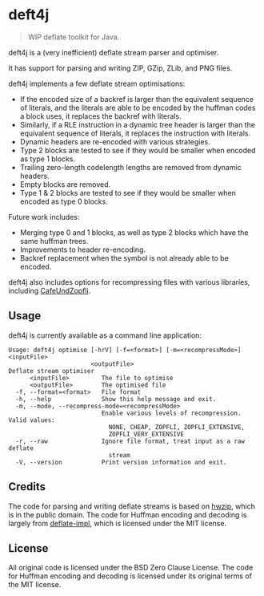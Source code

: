 # deft4j

> WIP deflate toolkit for Java.

deft4j is a (very inefficient) deflate stream parser and optimiser.

It has support for parsing and writing ZIP, GZip, ZLib, and PNG files.

deft4j implements a few deflate stream optimisations:

- If the encoded size of a backref is larger than the equivalent sequence of literals, and the literals are able to be encoded by the huffman codes a block uses, it replaces the backref with literals.
- Similarly, if a RLE instruction in a dynamic tree header is larger than the equivalent sequence of literals, it replaces the instruction with literals.
- Dynamic headers are re-encoded with various strategies.
- Type 2 blocks are tested to see if they would be smaller when encoded as type 1 blocks.
- Trailing zero-length codelength lengths are removed from dynamic headers.
- Empty blocks are removed.
- Type 1 & 2 blocks are tested to see if they would be smaller when encoded as type 0 blocks.

Future work includes:
- Merging type 0 and 1 blocks, as well as type 2 blocks which have the same huffman trees.
- Improvements to header re-encoding.
- Backref replacement when the symbol is not already able to be encoded.

deft4j also includes options for recompressing files with various libraries, including [CafeUndZopfli](https://github.com/eustas/CafeUndZopfli).

## Usage

deft4j is currently available as a command line application:

```
Usage: deft4j optimise [-hrV] [-f=<format>] [-m=<recompressMode>] <inputFile>
                       <outputFile>
Deflate stream optimiser
      <inputFile>         The file to optimise
      <outputFile>        The optimised file
  -f, --format=<format>   File format
  -h, --help              Show this help message and exit.
  -m, --mode, --recompress-mode=<recompressMode>
                          Enable various levels of recompression. Valid values:
                            NONE, CHEAP, ZOPFLI, ZOPFLI_EXTENSIVE,
                            ZOPFLI_VERY_EXTENSIVE
  -r, --raw               Ignore file format, treat input as a raw deflate
                            stream
  -V, --version           Print version information and exit.
```

## Credits

The code for parsing and writing deflate streams is based on [hwzip](https://www.hanshq.net/zip.html), which is in the public domain.
The code for Huffman encoding and decoding is largely from [deflate-impl](https://github.com/RidgeX/deflate-impl), which is licensed under the MIT license.

## License

All original code is licensed under the BSD Zero Clause License. The code for Huffman encoding and decoding is licensed under its original terms of the MIT license.
